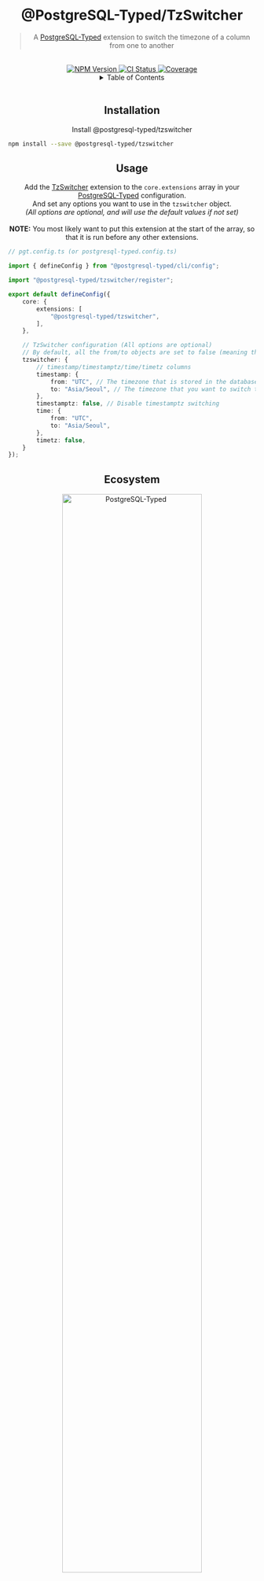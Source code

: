 <h1 align="center">
	@PostgreSQL-Typed/TzSwitcher
	<!-- TODO Uncomment these <br/> when using an image -->
	<!-- <br/> -->
	<!-- <br/> -->
</h1>
<blockquote align="center">
	A <a href="https://github.com/PostgreSQL-Typed/PostgreSQL-Typed">PostgreSQL-Typed</a> extension to switch the timezone of a column from one to another
</blockquote>
<br/>
<div align="center">
	<a href="https://www.npmjs.com/package/@postgresql-typed/tzswitcher">
		<img src="https://img.shields.io/npm/v/@postgresql-typed/tzswitcher.svg?logo=npm" alt="NPM Version"/>
	</a>
	<a href="https://github.com/PostgreSQL-Typed/PostgreSQL-Typed/actions/workflows/CI.yml">
		<img src="https://img.shields.io/github/actions/workflow/status/PostgreSQL-Typed/PostgreSQL-Typed/CI.yml?label=Test%20Package&logo=github" alt="CI Status"/>
	</a>
	<a href="https://github.com/PostgreSQL-Typed/PostgreSQL-Typed/tree/main/packages/tzswitcher">
		<img src="https://img.shields.io/badge/coverage-100%25-success.svg?placeholder=$coverage-url$&logo=vitest&style=flat" alt="Coverage"/>
	</a>
</div>
<details align="center">
	<summary>Table of Contents</summary>
	<a href="#installation">Installation</a><br/>
	<a href="#usage">Usage</a><br/>
  <a href="#ecosystem">Ecosystem</a><br/>
	<a href="#license">License</a><br/>
</details>
<br/>

<!-- Installation -->
<h2 align="center">
	Installation
</h2>
<p align="center">
	Install @postgresql-typed/tzswitcher
</p>

```bash
npm install --save @postgresql-typed/tzswitcher
```

<!-- Usage -->
<h2 align="center">
	Usage
</h2>
<p align="center">
	Add the <a href="https://www.npmjs.com/package/@postgresql-typed/tzswitcher">TzSwitcher</a> extension to the <code>core.extensions</code> array in your <a href="https://www.npmjs.com/package/@postgresql-typed/cli">PostgreSQL-Typed</a> configuration.<br/>
	And set any options you want to use in the <code>tzswitcher</code> object.<br/>
	<em>(All options are optional, and will use the default values if not set)</em>
	<br/>
	<br/>
	<strong>NOTE:</strong> You most likely want to put this extension at the start of the array, so that it is run before any other extensions.
</p>

```ts
// pgt.config.ts (or postgresql-typed.config.ts)

import { defineConfig } from "@postgresql-typed/cli/config";

import "@postgresql-typed/tzswitcher/register";

export default defineConfig({
	core: {
		extensions: [
			"@postgresql-typed/tzswitcher",
		],
	},

	// TzSwitcher configuration (All options are optional)
	// By default, all the from/to objects are set to false (meaning they won't be switched)
	tzswitcher: {
		// timestamp/timestamptz/time/timetz columns
		timestamp: {
			from: "UTC", // The timezone that is stored in the database
			to: "Asia/Seoul", // The timezone that you want to switch to locally
		},
		timestamptz: false, // Disable timestamptz switching
		time: {
			from: "UTC",
			to: "Asia/Seoul",
		},
		timetz: false,
	}
});
```

<!-- Ecosystem -->
<h2 align="center">
	Ecosystem
</h2>
<div align="center">
	<p>
		<a href="https://github.com/PostgreSQL-Typed/PostgreSQL-Typed">
			<picture>
				<source media="(prefers-color-scheme: dark)" srcset="https://cdn.rcd.gg/PostgreSQL-Typed-Banner-White.svg">
				<source media="(prefers-color-scheme: light)" srcset="https://cdn.rcd.gg/PostgreSQL-Typed-Banner-Black.svg">
				<img width="75%" alt="PostgreSQL-Typed" src="https://cdn.rcd.gg/PostgreSQL-Typed-Banner-Black.svg"/>
			</picture>
		</a>
	</p>
</div>
<p align="center">
  This package is part of the <a href="https://github.com/PostgreSQL-Typed/PostgreSQL-Typed">PostgreSQL-Typed</a> ecosystem.
</p>

<!-- License -->
<h2 align="center">
	License
</h2>
<p align="center">
	<a href="https://www.mozilla.org/en-US/MPL/2.0/">
		Mozilla Public License 2.0
	</a>
</p>